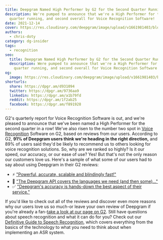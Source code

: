 ```yaml
---
title: Deepgram Named High Performer by G2 for the Second Quarter Running
description: We're pumped to announce that we're a High Performer for the second
  quarter running, and second overall for Voice Recognition Software!
date: 2021-12-14
cover: https://res.cloudinary.com/deepgram/image/upload/v1661981403/blog/deepgram-g2-review-winter-2022/blog-G2-high-performer-winter-21-thumb-554x220%402x.png
authors:
  - chris-doty
category: dg-insider
tags:
  - recognition
seo:
  title: Deepgram Named High Performer by G2 for the Second Quarter Running
  description: Were pumped to announce that we're a High Performer for the second
    quarter running, and second overall for Voice Recognition Software!
og:
  image: https://res.cloudinary.com/deepgram/image/upload/v1661981403/blog/deepgram-g2-review-winter-2022/blog-G2-high-performer-winter-21-thumb-554x220%402x.png
shorturls:
  share: https://dpgr.am/d931094
  twitter: https://dpgr.am/9736aa9
  linkedin: https://dpgr.am/a1b79fd
  reddit: https://dpgr.am/1f2ab25
  facebook: https://dpgr.am/f891928
---
```


G2's quarterly report for Voice Recognition Software is out, and we're pleased to announce that we've been named a High Performer for the second quarter in a row! We've also risen to the number two spot in [Voice Recognition](https://blog.deepgram.com/what-is-asr/) Software on G2, based on reviews from our users. According to G2, **91% of Deepgram users think we're heading in the right direction,** and 89% of users said they'd be likely to recommend us to others looking for voice recognition solutions. So, why are we ranked so highly? Is it our speed, our accuracy, or our ease of use? Yes! But that's not the only reason our customers love us. Here's a sample of what some of our users had to say about using Deepgram in their G2 reviews:

*   ⚡️  ["Powerful, accurate, scalable and blindingly fast!"](https://www.g2.com/products/deepgram/reviews/deepgram-review-5142053)
*   💬  ["The Deepgram API covers the languages we need (and then some)..."](https://www.g2.com/products/deepgram/reviews/deepgram-review-5143659)
*   ✅  ["Deepgram's accuracy is hands-down the best aspect of their service."](https://www.g2.com/products/deepgram/reviews/deepgram-review-5139446)

If you'd like to check out all of the reviews and discover even more reasons why our users love us so much-or leave your own review of Deepgram if you're already a fan-[take a look at our page on G2](https://www.g2.com/products/deepgram/reviews). Still have questions about speech recognition and what it can do for you? Check out our [Definitive Guide to Speech Recognition](https://deepgram.com/the-definitive-guide-to-speech-recognition/), which covers everything from the basics of the technology to what you need to think about when implementing an ASR system.
